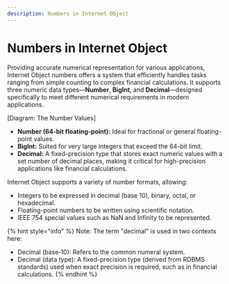 ```yaml
---
description: Numbers in Internet Object
---
```


# Numbers in Internet Object

Providing accurate numerical representation for various applications, Internet Object numbers offers a system that efficiently handles tasks ranging from simple counting to complex financial calculations. It supports three numeric data types—**Number**, **BigInt**, and **Decimal**—designed specifically to meet different numerical requirements in modern applications.

[Diagram: The Number Values]

- **Number (64-bit floating-point):** Ideal for fractional or general floating-point values.
- **BigInt:** Suited for very large integers that exceed the 64-bit limit.
- **Decimal:** A fixed-precision type that stores exact numeric values with a set number of decimal places, making it critical for high-precision applications like financial calculations.

Internet Object supports a variety of number formats, allowing:

- Integers to be expressed in decimal (base 10), binary, octal, or hexadecimal.
- Floating-point numbers to be written using scientific notation.
- IEEE 754 special values such as NaN and Infinity to be represented.

{% hint style="info" %}
Note: The term "decimal" is used in two contexts here:

- Decimal (base‑10): Refers to the common numeral system.
- Decimal (data type): A fixed-precision type (derived from RDBMS standards) used when exact precision is required, such as in financial calculations.
{% endhint %}







